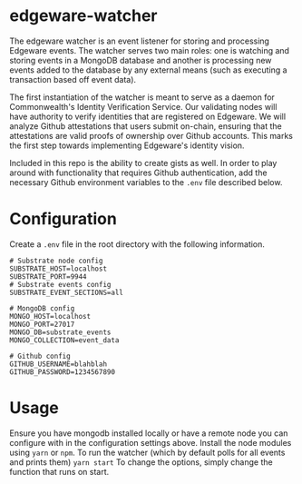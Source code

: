 # edgeware-watcher
The edgeware watcher is an event listener for storing and processing Edgeware events. The watcher serves two main roles: one is watching and storing events in a MongoDB database and another is processing new events added to the database by any external means (such as executing a transaction based off event data).

The first instantiation of the watcher is meant to serve as a daemon for Commonwealth's Identity Verification Service. Our validating nodes will have authority to verify identities that are registered on Edgeware. We will analyze Github attestations that users submit on-chain, ensuring that the attestations are valid proofs of ownership over Github accounts. This marks the first step towards implementing Edgeware's identity vision.

Included in this repo is the ability to create gists as well. In order to play around with functionality that requires Github authentication, add the necessary Github environment variables to the `.env` file described below.

# Configuration
Create a `.env` file in the root directory with the following information.
```
# Substrate node config
SUBSTRATE_HOST=localhost
SUBSTRATE_PORT=9944
# Substrate events config
SUBSTRATE_EVENT_SECTIONS=all

# MongoDB config
MONGO_HOST=localhost
MONGO_PORT=27017
MONGO_DB=substrate_events
MONGO_COLLECTION=event_data

# Github config
GITHUB_USERNAME=blahblah
GITHUB_PASSWORD=1234567890
```
# Usage
Ensure you have mongodb installed locally or have a remote node you can configure with in the configuration settings above. Install the node modules using `yarn` or `npm`.
To run the watcher (which by default polls for all events and prints them)
`yarn start`
To change the options, simply change the function that runs on start.